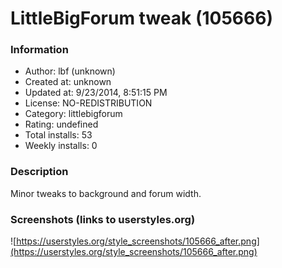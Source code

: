 # LittleBigForum tweak (105666)

### Information
- Author: lbf (unknown)
- Created at: unknown
- Updated at: 9/23/2014, 8:51:15 PM
- License: NO-REDISTRIBUTION
- Category: littlebigforum
- Rating: undefined
- Total installs: 53
- Weekly installs: 0


### Description
Minor tweaks to background and forum width.


### Screenshots (links to userstyles.org)
![https://userstyles.org/style_screenshots/105666_after.png](https://userstyles.org/style_screenshots/105666_after.png)


